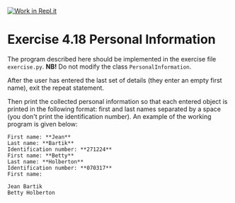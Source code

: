 [![Work in Repl.it](https://classroom.github.com/assets/work-in-replit-14baed9a392b3a25080506f3b7b6d57f295ec2978f6f33ec97e36a161684cbe9.svg)](https://classroom.github.com/online_ide?assignment_repo_id=4838109&assignment_repo_type=AssignmentRepo)
# Exercise 4.18 Personal Information

The program described here should be implemented in the exercise file `exercise.py`. **NB!** Do not modify the class `PersonalInformation`.

After the user has entered the last set of details (they enter an empty first name), exit the repeat statement.

Then print the collected personal information so that each entered object is printed in the following format: first and last names separated by a space (you don't print the identification number). An example of the working program is given below:

```plaintext
First name: **Jean**
Last name: **Bartik**
Identification number: **271224**
First name: **Betty**
Last name: **Holberton**
Identification number: **070317**
First name:

Jean Bartik
Betty Holberton
```
